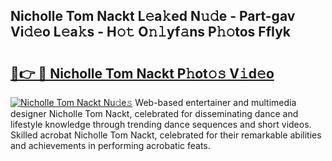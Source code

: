 ## Nicholle Tom Nackt L𝚎a𝚔ed N𝚞𝚍e - Part-gav Vi𝚍𝚎o L𝚎a𝚔s - H𝚘𝚝 O𝚗𝚕yf𝚊ns P𝚑𝚘tos FfIyk

# <h2><a href="http://kf6jwlw.oniu.top/?m=Nicholle+Tom+Nackt">🔗👉 🔴 Nicholle Tom Nackt P𝚑ot𝚘𝚜 V𝚒d𝚎o</a></h2>

[![Nicholle Tom Nackt Nu𝚍e𝚜](https://i.imgur.com/0qMVB7G.gif)](http://kf6jwlw.oniu.top/?m=Nicholle+Tom+Nackt)
Web-based entertainer and multimedia designer Nicholle Tom Nackt, celebrated for disseminating dance and lifestyle knowledge through trending dance sequences and short videos. Skilled acrobat Nicholle Tom Nackt, celebrated for their remarkable abilities and achievements in performing acrobatic feats.  
